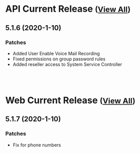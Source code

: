 
# API Current Release <small>([View All](/API.md))</small>
## 5.1.6 (2020-1-10)
### Patches 

- Added User Enable Voice Mail Recording
- Fixed permissions on group password rules
- Added reseller access to System Service Controller

<br><br>
# Web Current Release <small>([View All](/Web.md))</small>
## 5.1.7 (2020-1-10)
### Patches 

- Fix for phone numbers

  